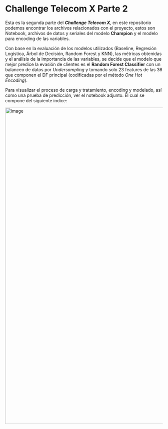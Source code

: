 # **Challenge Telecom X Parte 2**

Esta es la segunda parte del ***Challenge Telecom X***, en este repositorio podemos encontrar los archivos relacionados con el proyecto, estos son Notebook, archivos de datos y
seriales del modelo **Champion** y el modelo para encoding de las variables.

Con base en la evaluación de los modelos utilizados (Baseline, Regresión Logística, Árbol de Decisión, Random Forest y KNN), las métricas obtenidas y el análisis de la importancia
de las variables, se decide que el modelo que mejor predice la evasión de clientes es el **Random Forest Classifier** con un balanceo de datos por *Undersampling* y tomando
solo 23 features de las 36 que componen el DF principal (codificadas por el método *One Hot Encoding*).

Para visualizar el proceso de carga y tratamiento, encoding y modelado, así como una prueba de predicción, ver el notebook adjunto. El cual se compone del siguiente indice:

<img width="1916" height="1010" alt="image" src="https://github.com/user-attachments/assets/6c33fa78-8123-4c89-ba64-cf901d0b8961" />
